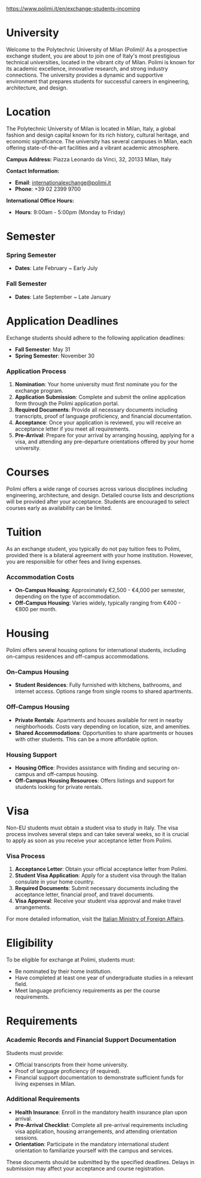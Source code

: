 https://www.polimi.it/en/exchange-students-incoming

# University

Welcome to the Polytechnic University of Milan (Polimi)! As a prospective exchange student, you are about to join one of Italy's most prestigious technical universities, located in the vibrant city of Milan. Polimi is known for its academic excellence, innovative research, and strong industry connections. The university provides a dynamic and supportive environment that prepares students for successful careers in engineering, architecture, and design.

# Location

The Polytechnic University of Milan is located in Milan, Italy, a global fashion and design capital known for its rich history, cultural heritage, and economic significance. The university has several campuses in Milan, each offering state-of-the-art facilities and a vibrant academic atmosphere.

**Campus Address:**
Piazza Leonardo da Vinci, 32, 20133 Milan, Italy

**Contact Information:**

- **Email**: internationalexchange@polimi.it
- **Phone**: +39 02 2399 9700

**International Office Hours:**

- **Hours**: 9:00am - 5:00pm (Monday to Friday)

# Semester

### Spring Semester

- **Dates**: Late February ~ Early July

### Fall Semester

- **Dates**: Late September ~ Late January

# Application Deadlines

Exchange students should adhere to the following application deadlines:

- **Fall Semester**: May 31
- **Spring Semester**: November 30

### Application Process

1. **Nomination**: Your home university must first nominate you for the exchange program.
2. **Application Submission**: Complete and submit the online application form through the Polimi application portal.
3. **Required Documents**: Provide all necessary documents including transcripts, proof of language proficiency, and financial documentation.
4. **Acceptance**: Once your application is reviewed, you will receive an acceptance letter if you meet all requirements.
5. **Pre-Arrival**: Prepare for your arrival by arranging housing, applying for a visa, and attending any pre-departure orientations offered by your home university.

# Courses

Polimi offers a wide range of courses across various disciplines including engineering, architecture, and design. Detailed course lists and descriptions will be provided after your acceptance. Students are encouraged to select courses early as availability can be limited.

# Tuition

As an exchange student, you typically do not pay tuition fees to Polimi, provided there is a bilateral agreement with your home institution. However, you are responsible for other fees and living expenses.

### Accommodation Costs

- **On-Campus Housing**: Approximately €2,500 - €4,000 per semester, depending on the type of accommodation.
- **Off-Campus Housing**: Varies widely, typically ranging from €400 - €800 per month.

# Housing

Polimi offers several housing options for international students, including on-campus residences and off-campus accommodations.

### On-Campus Housing

- **Student Residences**: Fully furnished with kitchens, bathrooms, and internet access. Options range from single rooms to shared apartments.

### Off-Campus Housing

- **Private Rentals**: Apartments and houses available for rent in nearby neighborhoods. Costs vary depending on location, size, and amenities.
- **Shared Accommodations**: Opportunities to share apartments or houses with other students. This can be a more affordable option.

### Housing Support

- **Housing Office**: Provides assistance with finding and securing on-campus and off-campus housing.
- **Off-Campus Housing Resources**: Offers listings and support for students looking for private rentals.

# Visa

Non-EU students must obtain a student visa to study in Italy. The visa process involves several steps and can take several weeks, so it is crucial to apply as soon as you receive your acceptance letter from Polimi.

### Visa Process

1. **Acceptance Letter**: Obtain your official acceptance letter from Polimi.
2. **Student Visa Application**: Apply for a student visa through the Italian consulate in your home country.
3. **Required Documents**: Submit necessary documents including the acceptance letter, financial proof, and travel documents.
4. **Visa Approval**: Receive your student visa approval and make travel arrangements.

For more detailed information, visit the [Italian Ministry of Foreign Affairs](https://vistoperitalia.esteri.it/home/en).

# Eligibility

To be eligible for exchange at Polimi, students must:

- Be nominated by their home institution.
- Have completed at least one year of undergraduate studies in a relevant field.
- Meet language proficiency requirements as per the course requirements.

# Requirements

### Academic Records and Financial Support Documentation

Students must provide:

- Official transcripts from their home university.
- Proof of language proficiency (if required).
- Financial support documentation to demonstrate sufficient funds for living expenses in Milan.

### Additional Requirements

- **Health Insurance**: Enroll in the mandatory health insurance plan upon arrival.
- **Pre-Arrival Checklist**: Complete all pre-arrival requirements including visa application, housing arrangements, and attending orientation sessions.
- **Orientation**: Participate in the mandatory international student orientation to familiarize yourself with the campus and services.

These documents should be submitted by the specified deadlines. Delays in submission may affect your acceptance and course registration.
